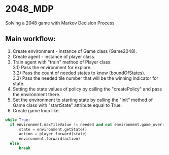 # 2048_MDP
Solving a 2048 game with Markov Decision Process

## Main workflow:

1) Create environment - instance of Game class (Game2048).<br />
2) Create agent - instance of player class.<br />
3) Train agent with "train" method of Player class:<br />
  3.1) Pass the environment for explore.<br />
  3.2) Pass the count of needed states to know (boundOfStates).<br />
  3.3) Pass the needed tile number that will be the winning indicator for state.<br />
4) Setting the state values of policy by calling the "createPolicy" and pass the environment there.<br />
5) Set the environment to starting state by calling the "init" method of Game class with "startState" attribute equal to True.<br />
6) Create game loop like:

```python
while True:
  if environment.maxTileValue != needed and not environment.game_over:
      state = environment.getState()
      action = player.forward(state)
      environment.forward(action)
  else:
      break
```

